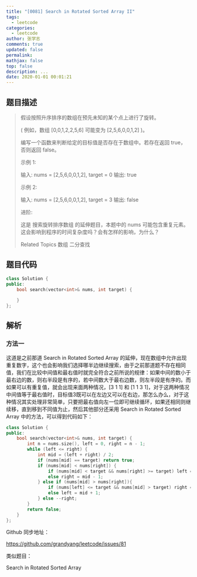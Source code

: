 ```yaml
---
title: "[0081] Search in Rotated Sorted Array II"
tags:
  - leetcode
categories:
  - leetcode
author: 张学志
comments: true
updated: false
permalink:
mathjax: false
top: false
description: ...
date: 2020-01-01 00:01:21
---
```


## 题目描述

> 假设按照升序排序的数组在预先未知的某个点上进行了旋转。 
> 
> ( 例如，数组 [0,0,1,2,2,5,6] 可能变为 [2,5,6,0,0,1,2] )。 
> 
> 编写一个函数来判断给定的目标值是否存在于数组中。若存在返回 true，否则返回 false。 
> 
> 示例 1: 
> 
> 输入: nums = [2,5,6,0,0,1,2], target = 0
> 输出: true
> 
> 
> 示例 2: 
> 
> 输入: nums = [2,5,6,0,0,1,2], target = 3
> 输出: false 
> 
> 进阶: 
> 
> 
> 这是 搜索旋转排序数组 的延伸题目，本题中的 nums 可能包含重复元素。 
> 这会影响到程序的时间复杂度吗？会有怎样的影响，为什么？ 
> 
> Related Topics 数组 二分查找

## 题目代码

```cpp
class Solution {
public:
    bool search(vector<int>& nums, int target) {
        
    }
};
```

## 解析

### 方法一

这道是之前那道 Search in Rotated Sorted Array 的延伸，现在数组中允许出现重复数字，这个也会影响我们选择哪半边继续搜索，由于之前那道题不存在相同值，我们在比较中间值和最右值时就完全符合之前所说的规律：如果中间的数小于最右边的数，则右半段是有序的，若中间数大于最右边数，则左半段是有序的。而如果可以有重复值，就会出现来面两种情况，[3 1 1] 和 [1 1 3 1]，对于这两种情况中间值等于最右值时，目标值3既可以在左边又可以在右边，那怎么办么，对于这种情况其实处理非常简单，只要把最右值向左一位即可继续循环，如果还相同则继续移，直到移到不同值为止，然后其他部分还采用 Search in Rotated Sorted Array 中的方法，可以得到代码如下：

 

```cpp
class Solution {
public:
    bool search(vector<int>& nums, int target) {
        int n = nums.size(), left = 0, right = n - 1;
        while (left <= right) {
            int mid = (left + right) / 2;
            if (nums[mid] == target) return true;
            if (nums[mid] < nums[right]) {
                if (nums[mid] < target && nums[right] >= target) left = mid + 1;
                else right = mid - 1;
            } else if (nums[mid] > nums[right]){
                if (nums[left] <= target && nums[mid] > target) right = mid - 1;
                else left = mid + 1;
            } else --right;
        }
        return false;
    }
};
```

Github 同步地址：

https://github.com/grandyang/leetcode/issues/81

 

类似题目：

Search in Rotated Sorted Array